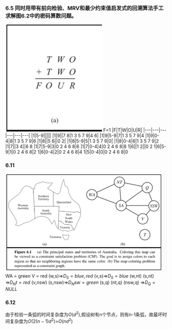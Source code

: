 ### 6.5 同时用带有前向检验、MRV和最少约束值启发式的回溯算法手工求解图6.2中的密码算数问题。
![alt text](image.png)
F=1
|F|T|W|O|U|R|
|---|---|---|---|---|---|
|1|5-9|||||
|1|9||7 8|1 3 5 7 9|4 6|
|1|9|5-9|7|1 3 5 7 9|4
|1|9|0-4|8|1 3 5 7 9|6
|1|8||5 6||0 2|
|1|8|5-9|5|1 3 5 7 9|0|
|1|8|0-4|6|1 3 5 7 9|2
|1|7||3 4||6 8
|1|7|5-9|3|0 2 4 6 8|6
|1|7|0-4|4|0 2 4 6 8|8
1|6||1 2||0 2
1|6|5-9|1|0 2 4 6 8|2
1|6|0-4|2|0 2 4 6 8|4
1|5|0-4|0|0 2 4 6 8|0

### 6.11
![alt text](image-1.png)
WA = green V = red
(w,s)=>$D_S={blue, red}$
(v,s)=>$D_S={blue}$
(w,nt) (s,nt) =>$D_Nt={red}$
(v,nsw) (s,nsw)=>$D_Nsw={green}$
(s,q) (nt,q) (nsw,q) =>$D_Q={NULL}$

### 6.12
由于检验一条弧的时间复杂度为$O(d^2)$,假设树有n个节点，则有n-1条弧，故最坏时间复杂度为$O(2(n-1)d^2)$=$O(nd^2)$